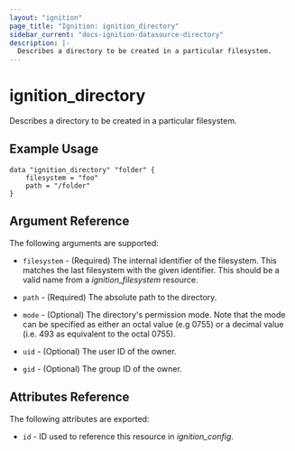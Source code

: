 ```yaml
---
layout: "ignition"
page_title: "Ignition: ignition_directory"
sidebar_current: "docs-ignition-datasource-directory"
description: |-
  Describes a directory to be created in a particular filesystem.
---
```


# ignition\_directory

Describes a directory to be created in a particular filesystem.

## Example Usage

```hcl
data "ignition_directory" "folder" {
	filesystem = "foo"
	path = "/folder"
}
```

## Argument Reference

The following arguments are supported:

* `filesystem` - (Required) The internal identifier of the filesystem. This matches the last filesystem with the given identifier. This should be a valid name from a _ignition\_filesystem_ resource.

* `path` - (Required) The absolute path to the directory.

* `mode` - (Optional) The directory's permission mode. Note that the mode can be specified as either an octal value (e.g 0755) or a decimal value (i.e. 493 as equivalent to the octal 0755).

* `uid` - (Optional) The user ID of the owner.

* `gid` - (Optional) The group ID of the owner.

## Attributes Reference

The following attributes are exported:

* `id` - ID used to reference this resource in _ignition_config_.
